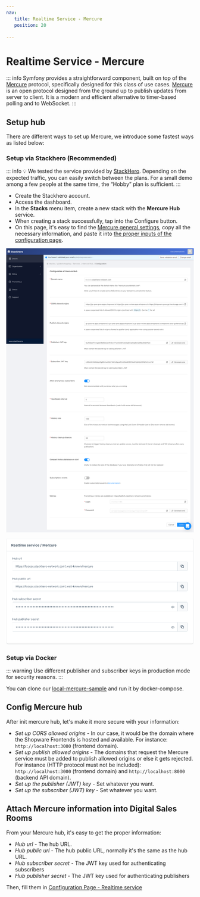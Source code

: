 ```yaml
---
nav:
   title: Realtime Service - Mercure
   position: 20

---
```


# Realtime Service - Mercure

::: info
Symfony provides a straightforward component, built on top of the [Mercure](https://symfony.com/doc/current/mercure.html) protocol, specifically designed for this class of use cases.
[Mercure](https://mercure.rocks/docs/getting-started) is an open protocol designed from the ground up to publish updates from server to client. It is a modern and efficient alternative to timer-based polling and to WebSocket.
:::

## Setup hub

There are different ways to set up Mercure, we introduce some fastest ways as listed below:

### Setup via Stackhero (Recommended)

::: info
💡 We tested the service provided by [StackHero](https://www.stackhero.io/en/services/Mercure-Hub/pricing). Depending on the expected traffic, you can easily switch between the plans. For a small demo among a few people at the same time, the “Hobby” plan is sufficient.
:::

- Create the Stackhero account.
- Access the dashboard.
- In the **Stacks** menu item, create a new stack with the **Mercure Hub** service.
- When creating a stack successfully, tap into the Configure button.
- On this page, it's easy to find the [Mercure general settings](#attach-mercure-information-into-digital-sales-rooms), copy all the necessary information, and paste it into [the proper inputs of the configuration page](../configuration/plugin-config.md#realtime-service).

![Mercure configuration](../../../assets/products-digitalSalesRooms-mercureConfig.png)

![ ](../../../assets/products-digitalSalesRooms-mercureConfigExample.png)

### Setup via Docker

::: warning
Use different publisher and subscriber keys in production mode for security reasons.
:::

You can clone our [local-mercure-sample](https://github.com/shopware/local-mercure-sample) and run it by docker-compose.

## Config Mercure hub

After init mercure hub, let's make it more secure with your information:

- *Set up CORS allowed origins* - In our case, it would be the domain where the Shopware Frontends is hosted and available. For instance: `http://localhost:3000` (frontend domain).
- *Set up publish allowed origins* - The domains that request the Mercure service must be added to publish allowed origins or else it gets rejected. For instance (HTTP protocol must not be included): `http://localhost:3000`  (frontend domain) and `http://localhost:8000` (backend API domain).
- *Set up the publisher (JWT) key* - Set whatever you want.
- *Set up the subscriber (JWT) key* - Set whatever you want.

## Attach Mercure information into Digital Sales Rooms

From your Mercure hub, it's easy to get the proper information:

- *Hub url* - The hub URL.
- *Hub public url* - The hub public URL, normally it's the same as the hub URL.
- *Hub subscriber secret* - The JWT key used for authenticating subscribers
- *Hub publisher secret* - The JWT key used for authenticating publishers

Then, fill them in [Configuration Page - Realtime service](../configuration/plugin-config.md#realtime-service)
